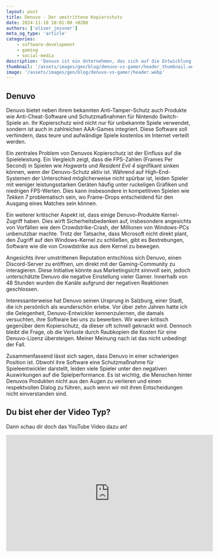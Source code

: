 ```yaml
---
layout: post
title: Denuvo - Der umstrittene Kopierschutz
date: 2024-11-10 10:01:00 +0200
authors: ['oliver_jessner']
meta_og_type: 'article'
categories:
    - software-development
    - gaming
    - social-media
description: 'Denuvo ist ein Unternehmen, das sich auf die Entwicklung von Kopierschutzsoftware für Spiele spezialisiert hat. Trotz ihrer Bedeutung in der Gaming-Branche steht die Software unter starker Kritik.'
thumbnail: '/assets/images/gen/blog/denuvo-vs-gamer/header_thumbnail.webp'
image: '/assets/images/gen/blog/denuvo-vs-gamer/header.webp'
---
```


## Denuvo

Denuvo bietet neben ihrem bekannten Anti-Tamper-Schutz auch Produkte wie Anti-Cheat-Software und Schutzmaßnahmen für Nintendo Switch-Spiele an. Ihr Kopierschutz wird nicht nur für unbekannte Spiele verwendet, sondern ist auch in zahlreichen AAA-Games integriert. Diese Software soll verhindern, dass teure und aufwändige Spiele kostenlos im Internet verteilt werden.

Ein zentrales Problem von Denuvos Kopierschutz ist der Einfluss auf die Spieleleistung. Ein Vergleich zeigt, dass die FPS-Zahlen (Frames Per Second) in Spielen wie _Hogwarts_ und _Resident Evil 4_ signifikant sinken können, wenn der Denuvo-Schutz aktiv ist. Während auf High-End-Systemen der Unterschied möglicherweise nicht spürbar ist, leiden Spieler mit weniger leistungsstarken Geräten häufig unter ruckeligen Grafiken und niedrigen FPS-Werten. Dies kann insbesondere in kompetitiven Spielen wie _Tekken 7_ problematisch sein, wo Frame-Drops entscheidend für den Ausgang eines Matches sein können.

Ein weiterer kritischer Aspekt ist, dass einige Denuvo-Produkte Kernel-Zugriff haben. Dies wirft Sicherheitsbedenken auf, insbesondere angesichts von Vorfällen wie dem Crowdstrike-Crash, der Millionen von Windows-PCs unbenutzbar machte. Trotz der Tatsache, dass Microsoft nicht direkt plant, den Zugriff auf den Windows-Kernel zu schließen, gibt es Bestrebungen, Software wie die von Crowdstrike aus dem Kernel zu bewegen.

Angesichts ihrer umstrittenen Reputation entschloss sich Denuvo, einen Discord-Server zu eröffnen, um direkt mit der Gaming-Community zu interagieren. Diese Initiative könnte aus Marketingsicht sinnvoll sein, jedoch unterschätzte Denuvo die negative Einstellung vieler Gamer. Innerhalb von 48 Stunden wurden die Kanäle aufgrund der negativen Reaktionen geschlossen.

Interessanterweise hat Denuvo seinen Ursprung in Salzburg, einer Stadt, die ich persönlich als wunderschön erlebe. Vor über zehn Jahren hatte ich die Gelegenheit, Denuvo-Entwickler kennenzulernen, die damals versuchten, ihre Software bei uns zu bewerben. Wir waren kritisch gegenüber dem Kopierschutz, da dieser oft schnell geknackt wird. Dennoch bleibt die Frage, ob die Verluste durch Raubkopien die Kosten für eine Denuvo-Lizenz übersteigen. Meiner Meinung nach ist das nicht unbedingt der Fall.

Zusammenfassend lässt sich sagen, dass Denuvo in einer schwierigen Position ist. Obwohl ihre Software eine Schutzmaßnahme für Spieleentwickler darstellt, leiden viele Spieler unter den negativen Auswirkungen auf die Spielperformance. Es ist wichtig, die Menschen hinter Denuvos Produkten nicht aus den Augen zu verlieren und einen respektvollen Dialog zu führen, auch wenn wir mit ihren Entscheidungen nicht einverstanden sind.

## Du bist eher der Video Typ?

Dann schau dir doch das YouTube Video dazu an!

<iframe width="560" height="315" src="https://www.youtube.com/embed/MMC5vczW0BI?si=0y-psUTxU35AkVnB" title="YouTube video player" frameborder="0" allow="accelerometer; autoplay; clipboard-write; encrypted-media; gyroscope; picture-in-picture; web-share" referrerpolicy="strict-origin-when-cross-origin" allowfullscreen></iframe>
